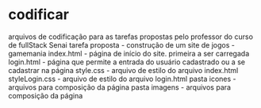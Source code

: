 # codificar
arquivos de codificação para as tarefas propostas pelo professor do curso de fullStack Senai
tarefa proposta - construção de um site de jogos - gamemania
index.html - página de início do site. primeira a ser carregada
login.html - página que permite a entrada do usuário cadastrado ou a se cadastrar na página
style.css - arquivo de estilo do arquivo index.html
styleLogin.css - arquivo de estilo do arquivo login.html
pasta icones - arquivos para composição da página
pasta imagens - arquivos para composição da página
